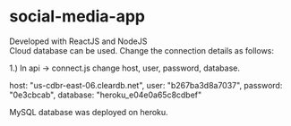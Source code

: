 ﻿# social-media-app
Developed with ReactJS and NodeJS  
Cloud database can be used.
Change the connection details as follows:

1.) In api -> connect.js change host, user, password, database.

host: "us-cdbr-east-06.cleardb.net",
user: "b267ba3d8a7037",
password: "0e3cbcab",
database: "heroku_e04e0a65c8cdbef"

MySQL database was deployed on heroku.
